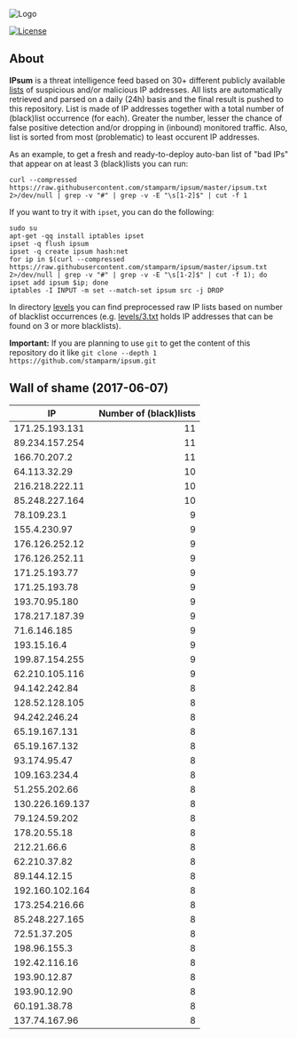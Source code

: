 ![Logo](logo.png)

[![License](https://img.shields.io/badge/license-Public_domain-red.svg)](https://wiki.creativecommons.org/wiki/Public_domain)

About
----

**IPsum** is a threat intelligence feed based on 30+ different publicly available [lists](https://github.com/stamparm/maltrail) of suspicious and/or malicious IP addresses. All lists are automatically retrieved and parsed on a daily (24h) basis and the final result is pushed to this repository. List is made of IP addresses together with a total number of (black)list occurrence (for each). Greater the number, lesser the chance of false positive detection and/or dropping in (inbound) monitored traffic. Also, list is sorted from most (problematic) to least occurent IP addresses.

As an example, to get a fresh and ready-to-deploy auto-ban list of "bad IPs" that appear on at least 3 (black)lists you can run:

```
curl --compressed https://raw.githubusercontent.com/stamparm/ipsum/master/ipsum.txt 2>/dev/null | grep -v "#" | grep -v -E "\s[1-2]$" | cut -f 1
```

If you want to try it with `ipset`, you can do the following:

```
sudo su
apt-get -qq install iptables ipset
ipset -q flush ipsum
ipset -q create ipsum hash:net
for ip in $(curl --compressed https://raw.githubusercontent.com/stamparm/ipsum/master/ipsum.txt 2>/dev/null | grep -v "#" | grep -v -E "\s[1-2]$" | cut -f 1); do ipset add ipsum $ip; done
iptables -I INPUT -m set --match-set ipsum src -j DROP
```

In directory [levels](levels) you can find preprocessed raw IP lists based on number of blacklist occurrences (e.g. [levels/3.txt](levels/3.txt) holds IP addresses that can be found on 3 or more blacklists).

**Important:** If you are planning to use `git` to get the content of this repository do it like `git clone --depth 1 https://github.com/stamparm/ipsum.git`

Wall of shame (2017-06-07)
----

|IP|Number of (black)lists|
|---|--:|
171.25.193.131|11
89.234.157.254|11
166.70.207.2|11
64.113.32.29|10
216.218.222.11|10
85.248.227.164|10
78.109.23.1|9
155.4.230.97|9
176.126.252.12|9
176.126.252.11|9
171.25.193.77|9
171.25.193.78|9
193.70.95.180|9
178.217.187.39|9
71.6.146.185|9
193.15.16.4|9
199.87.154.255|9
62.210.105.116|9
94.142.242.84|8
128.52.128.105|8
94.242.246.24|8
65.19.167.131|8
65.19.167.132|8
93.174.95.47|8
109.163.234.4|8
51.255.202.66|8
130.226.169.137|8
79.124.59.202|8
178.20.55.18|8
212.21.66.6|8
62.210.37.82|8
89.144.12.15|8
192.160.102.164|8
173.254.216.66|8
85.248.227.165|8
72.51.37.205|8
198.96.155.3|8
192.42.116.16|8
193.90.12.87|8
193.90.12.90|8
60.191.38.78|8
137.74.167.96|8
